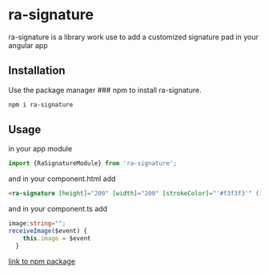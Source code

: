 # ra-signature

ra-signature is a library work use to add a customized signature pad in your angular app  

## Installation

Use the package manager ### npm to install ra-signature.

```bash
npm i ra-signature
```

## Usage
in your app module
```typescript
import {RaSignatureModule} from 'ra-signature';
```


and in your component.html add
```html
<ra-signature [height]="200" [width]="200" [strokeColor]="'#f3f3f3'" (imageEvent)="receiveImage($event)" ></ra-signature>

```

and in your component.ts add
```typescript
image:string="";
receiveImage($event) {
    this.image = $event
  }
```
 [link to npm package](https://www.npmjs.com/package/ra-signature)
